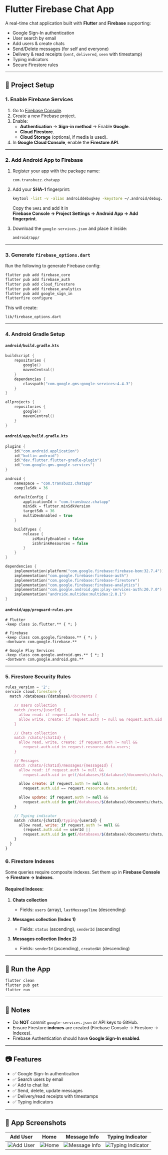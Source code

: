 # Flutter Firebase Chat App

A real-time chat application built with **Flutter** and **Firebase** supporting:
- Google Sign-In authentication
- User search by email
- Add users & create chats
- Send/Delete messages (for self and everyone)
- Delivery & read receipts (`sent`, `delivered`, `seen` with timestamp)
- Typing indicators
- Secure Firestore rules

---

## 🔧 Project Setup

### 1. Enable Firebase Services
1. Go to [Firebase Console](https://console.firebase.google.com/).
2. Create a new Firebase project.
3. Enable:
   - **Authentication** → **Sign-in method** → Enable **Google**.
   - **Cloud Firestore**.
   - **Cloud Storage** (optional, if media is used).
4. In **Google Cloud Console**, enable the **Firestore API**.

---

### 2. Add Android App to Firebase
1. Register your app with the package name:
   ```
   com.transbuzz.chatapp
   ```
2. Add your **SHA-1** fingerprint:
   ```bash
   keytool -list -v -alias androiddebugkey -keystore ~/.android/debug.keystore -storepass android -keypass android
   ```
   Copy the `SHA1` and add it in  
   **Firebase Console → Project Settings → Android App → Add fingerprint**.

3. Download the `google-services.json` and place it inside:
   ```
   android/app/
   ```

---

### 3. Generate `firebase_options.dart`
Run the following to generate Firebase config:
```bash
flutter pub add firebase_core
flutter pub add firebase_auth
flutter pub add cloud_firestore
flutter pub add firebase_analytics
flutter pub add google_sign_in
flutterfire configure
```

This will create:
```
lib/firebase_options.dart
```

---

### 4. Android Gradle Setup

#### `android/build.gradle.kts`
```kotlin
buildscript {
    repositories {
        google()
        mavenCentral()
    }
    dependencies {
        classpath("com.google.gms:google-services:4.4.3")
    }
}

allprojects {
    repositories {
        google()
        mavenCentral()
    }
}
```

#### `android/app/build.gradle.kts`
```kotlin
plugins {
    id("com.android.application")
    id("kotlin-android")
    id("dev.flutter.flutter-gradle-plugin")
    id("com.google.gms.google-services")
}

android {
    namespace = "com.transbuzz.chatapp"
    compileSdk = 36

    defaultConfig {
        applicationId = "com.transbuzz.chatapp"
        minSdk = flutter.minSdkVersion
        targetSdk = 36
        multiDexEnabled = true
    }

    buildTypes {
        release {
            isMinifyEnabled = false
            isShrinkResources = false
        }
    }
}

dependencies {
    implementation(platform("com.google.firebase:firebase-bom:32.7.4"))
    implementation("com.google.firebase:firebase-auth")
    implementation("com.google.firebase:firebase-firestore")
    implementation("com.google.firebase:firebase-analytics")
    implementation("com.google.android.gms:play-services-auth:20.7.0")
    implementation("androidx.multidex:multidex:2.0.1")
}
```

#### `android/app/proguard-rules.pro`
```proguard
# Flutter
-keep class io.flutter.** { *; }

# Firebase
-keep class com.google.firebase.** { *; }
-dontwarn com.google.firebase.**

# Google Play Services
-keep class com.google.android.gms.** { *; }
-dontwarn com.google.android.gms.**
```

---

### 5. Firestore Security Rules
```js
rules_version = '2';
service cloud.firestore {
  match /databases/{database}/documents {

    // Users collection
    match /users/{userId} {
      allow read: if request.auth != null;
      allow write, create: if request.auth != null && request.auth.uid == userId;
    }

    // Chats collection
    match /chats/{chatId} {
      allow read, write, create: if request.auth != null &&
        request.auth.uid in request.resource.data.users;
    }

    // Messages
    match /chats/{chatId}/messages/{messageId} {
      allow read: if request.auth != null &&
        request.auth.uid in get(/databases/$(database)/documents/chats/$(chatId)).data.users;

      allow create: if request.auth != null &&
        request.auth.uid == request.resource.data.senderId;

      allow update: if request.auth != null &&
        request.auth.uid in get(/databases/$(database)/documents/chats/$(chatId)).data.users;
    }

    // Typing indicator
    match /chats/{chatId}/typing/{userId} {
      allow read, write: if request.auth != null &&
        (request.auth.uid == userId ||
        request.auth.uid in get(/databases/$(database)/documents/chats/$(chatId)).data.users);
    }
  }
}
```
### 6. Firestore Indexes

Some queries require composite indexes. Set them up in **Firebase Console → Firestore → Indexes**.

#### Required Indexes:

1. **Chats collection**
   - Fields: `users` (array), `lastMessageTime` (descending)

2. **Messages collection (Index 1)**
   - Fields: `status` (ascending), `senderId` (ascending)

3. **Messages collection (Index 2)**
   - Fields: `senderId` (ascending), `createdAt` (descending)

---

## 🚀 Run the App
```bash
flutter clean
flutter pub get
flutter run
```

---

## 📌 Notes
- Do **NOT** commit `google-services.json` or API keys to GitHub.
- Ensure Firestore **indexes** are created (Firebase Console → Firestore → Indexes).
- Firebase Authentication should have **Google Sign-In enabled**.

---

## 📷 Features
- ✅ Google Sign-In authentication  
- ✅ Search users by email  
- ✅ Add to chat list  
- ✅ Send, delete, update messages  
- ✅ Delivery/read receipts with timestamps  
- ✅ Typing indicators  


---

## 📱 App Screenshots

| Add User | Home | Message Info | Typing Indicator |
|----------|------|--------------|------------------|
| ![Add User](assets/images/add_user.jpg) | ![Home](assets/images/home.jpg) | ![Message Info](assets/images/Message_info.jpg) | ![Typing Indicator](assets/images/Typing_indicator.jpg) |

